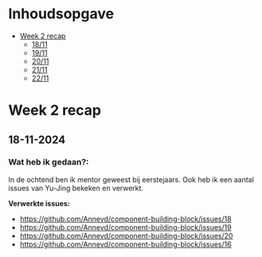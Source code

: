 # Inhoudsopgave

- [Week 2 recap](#week-2-recap)
  - [18/11](#18-11-2024)
  - [19/11](#19-11-2024)
  - [20/11](#20-11-2024)
  - [21/11](#21-11-2024)
  - [22/11](#22-11-2024)

# Week 2 recap

## 18-11-2024

### Wat heb ik gedaan?:

In de ochtend ben ik mentor geweest bij eerstejaars. Ook heb ik een aantal issues van Yu-Jing bekeken en verwerkt.

**Verwerkte issues:**
- https://github.com/Annevd/component-building-block/issues/18 
- https://github.com/Annevd/component-building-block/issues/19 
- https://github.com/Annevd/component-building-block/issues/20 
- https://github.com/Annevd/component-building-block/issues/16 
